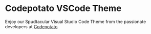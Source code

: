 # Codepotato VSCode Theme

Enjoy our Spudtacular Visual Studio Code Theme from the passionate developers at [Codepotato](https://codepotato.co.uk/)
